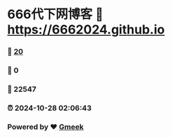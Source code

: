 # 666代下网博客 :link: https://6662024.github.io 
### :page_facing_up: [20](https://6662024.github.io/tag.html) 
### :speech_balloon: 0 
### :hibiscus: 22547 
### :alarm_clock: 2024-10-28 02:06:43 
### Powered by :heart: [Gmeek](https://github.com/Meekdai/Gmeek)
